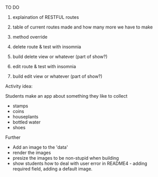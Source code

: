 TO DO

1. explaination of RESTFUL routes
1. table of current routes made and how many more we have to make

1. method override

1. delete route &  test with insomnia
1. build delete view or whatever (part of show?)

1. edit route & test with insomnia
1. build edit view or whatever (part of show?)


Activity idea:

Students make an app about something they like to collect

- stamps
- coins
- houseplants
- bottled water
- shoes


Further
- Add an image to the 'data'
- render the images
- presize the images to be non-stupid when building
- show students how to deal with user error in README4 - adding required field, adding a default image.  
